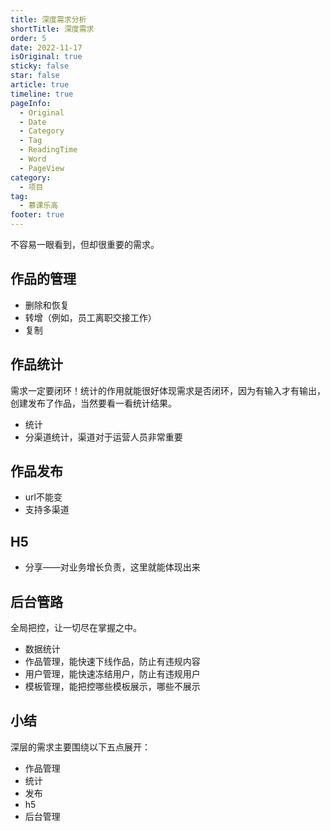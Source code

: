```yaml
---
title: 深度需求分析
shortTitle: 深度需求
order: 5
date: 2022-11-17
isOriginal: true
sticky: false
star: false
article: true
timeline: true
pageInfo:
  - Original
  - Date
  - Category
  - Tag
  - ReadingTime
  - Word
  - PageView
category:
  - 项目
tag:
  - 慕课乐高
footer: true
---
```


不容易一眼看到，但却很重要的需求。

## 作品的管理
- 删除和恢复
- 转增（例如，员工离职交接工作）
- 复制

## 作品统计
需求一定要闭环！统计的作用就能很好体现需求是否闭环，因为有输入才有输出，创建发布了作品，当然要看一看统计结果。  
- 统计
- 分渠道统计，渠道对于运营人员非常重要

## 作品发布
- url不能变
- 支持多渠道

## H5
- 分享——对业务增长负责，这里就能体现出来

## 后台管路
全局把控，让一切尽在掌握之中。
- 数据统计
- 作品管理，能快速下线作品，防止有违规内容
- 用户管理，能快速冻结用户，防止有违规用户
- 模板管理，能把控哪些模板展示，哪些不展示

## 小结
深层的需求主要围绕以下五点展开：
- 作品管理
- 统计
- 发布
- h5
- 后台管理